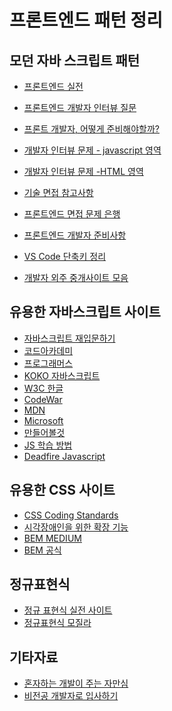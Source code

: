 # 프론트엔드 패턴 정리

## 모던 자바 스크립트 패턴
+ [프론트엔드 실전][1]
+ [프론트엔드 개발자 인터뷰 질문][2]
+ [프론트 개발자, 어떻게 준비해야할까?][3]
+ [개발자 인터뷰 문제 - javascript 영역][4]
+ [개발자 인터뷰 문제 -HTML 영역][5]
+ [기술 면접 참고사항][6]
+ [프론트엔드 면접 문제 은행][7]
+ [프론트엔드 개발자 준비사항][8]
+ [VS Code 단축키 정리][9]


+ [개발자 외주 중개사이트 모음][10]


## 유용한 자바스크립트 사이트
+ [자바스크립트 재입문하기][11]
+ [코드아카데미][12]
+ [프로그래머스][13]
+ [KOKO 자바스크립트][14]
+ [W3C 한글][15]
+ [CodeWar][16]
+ [MDN][17]
+ [Microsoft][18]
+ [만들어볼것][19]
+ [JS 학습 방법][24]
+ [Deadfire Javascript][25]

## 유용한 CSS 사이트
+ [CSS Coding Standards][20]
+ [시각장애인을 위한 확장 기능][21]
+ [BEM MEDIUM][22]
+ [BEM 공식][23]

## 정규표현식
+ [정규 표현식 실전 사이트][32]
+ [정규표현식 모질라][34]




## 기타자료
+ [혼자하는 개발이 주는 자만심][30]
+ [비전공 개발자로 입사하기][31]

[1]:https://github.com/yamoo9/front-end-angular-camp/blob/master/Reference/js-04-constructor.md

[2]:https://github.com/Phantom05/Front-end-Developer-Interview-Questions

[3]:https://medium.com/@codesquad_yoda/%EC%9B%B9-%ED%94%84%EB%A1%A0%ED%8A%B8%EC%97%94%EB%93%9C-%EA%B0%9C%EB%B0%9C%EC%9E%90-%EC%96%B4%EB%96%BB%EA%B2%8C-%EC%A4%80%EB%B9%84%ED%95%B4%EC%95%BC-%ED%95%A0%EA%B9%8C-5ac7bb6ff2a9

[4]:http://insanehong.kr/post/front-end-developer-interview-javascript/

[5]:http://insanehong.kr/post/front-end-developer-interview-html/

[6]:https://medium.com/@jimkimau/%EC%9D%B4%EB%B2%88-%EA%B8%B0%EC%88%A0-%EB%A9%B4%EC%A0%91-%EC%A4%91-%EA%B8%B0%EC%96%B5%EB%82%98%EB%8A%94-%EC%A7%88%EB%AC%B8%EA%B3%BC-%EB%8B%B5%EB%B3%80%EB%93%A4-712daa9a2dc

[7]:https://github.com/h5bp/Front-end-Developer-Interview-Questions/blob/master/Translations/Korean/README.md

[8]:https://medium.com/@Jbee_/%EC%8B%A0%EC%9E%85-%ED%94%84%EB%A1%A0%ED%8A%B8%EC%97%94%EB%93%9C-%EA%B0%9C%EB%B0%9C%EC%9E%90%EA%B0%80-%EB%90%98%EB%A0%A4%EB%A9%B4-%EB%AC%B4%EC%97%87%EC%9D%84-%ED%95%99%EC%8A%B5%ED%95%B4%EC%95%BC-%ED%95%98%EB%82%98%EC%9A%94-1dd59a14e084

[9]:https://github.com/aasdzs/Cholib/blob/master/VSCODE%20%EB%8B%A8%EC%B6%95%ED%82%A4.md

[10]:https://medium.com/@bootpay.co.kr/%EA%B0%9C%EB%B0%9C%EC%9E%90%EB%A5%BC-%EC%9C%84%ED%95%9C-%EC%99%B8%EC%A3%BC%EC%A4%91%EA%B0%9C-%EC%82%AC%EC%9D%B4%ED%8A%B8-%EB%AA%A8%EC%9D%8C-a81fe2d206eb

[11]:https://developer.mozilla.org/ko/docs/A_re-introduction_to_JavaScript

[12]:https://www.codecademy.com/

[13]:https://programmers.co.kr/learn/

[14]:http://koxo.com/lang/js/index.html

[15]:http://www.w3im.com/ko/howto/default.html

[16]:https://www.codewars.com/dashboard

[17]:https://developer.mozilla.org/ko/docs/Web/Tutorials

[18]:https://docs.microsoft.com/ko-kr/scripting/javascript/reference/map-object-javascript

[19]:http://bitjava.tistory.com/category/%EC%9E%90%EB%B0%94%EC%8A%A4%ED%81%AC%EB%A6%BD%ED%8A%B8

[20]:https://github.com/xfiveco/css-coding-standards/blob/master/README.md

[21]:http://overface.tistory.com/m/75

[22]:https://medium.com/witinweb/css-%EB%B0%A9%EB%B2%95%EB%A1%A0-1-bem-block-element-modifier-1c03034e65a1

[23]:https://en.bem.info/methodology/block-modification/

[24]:https://blog.perfectacle.com/2017/08/08/js-how-to-learn/#%EC%96%B4%EB%96%BB%EA%B2%8C-%EA%B3%B5%EB%B6%80%ED%95%B4%EC%95%BC%ED%95%A0%EA%B9%8C

[25]:http://www.deadfire.net/jscript/jscript13.html

[30]:https://brunch.co.kr/@matthew-chang/32

[31]:https://brunch.co.kr/@imagineer/198

[32]:https://regexr.com/

[34]:https://developer.mozilla.org/ko/docs/Web/JavaScript/Guide/%EC%A0%95%EA%B7%9C%EC%8B%9D

